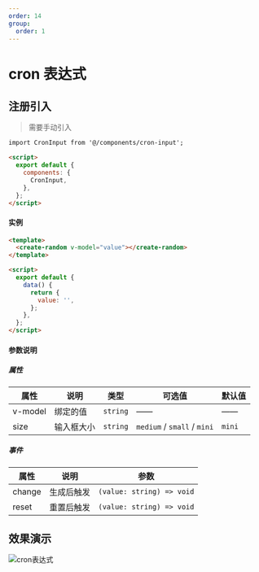 ```yaml
---
order: 14
group:
  order: 1
---
```


# cron 表达式

## 注册引入

> 需要手动引入

```html
import CronInput from '@/components/cron-input';

<script>
  export default {
    components: {
      CronInput,
    },
  };
</script>
```

#### 实例

```html
<template>
  <create-random v-model="value"></create-random>
</template>

<script>
  export default {
    data() {
      return {
        value: '',
      };
    },
  };
</script>
```

#### 参数说明

##### 属性

| 属性    | 说明       | 类型     | 可选值                      | 默认值 |
| ------- | ---------- | -------- | --------------------------- | ------ |
| v-model | 绑定的值   | `string` | ——                          | ——     |
| size    | 输入框大小 | `string` | `medium` / `small` / `mini` | `mini` |

##### 事件

| 属性   | 说明       | 参数                      |
| ------ | ---------- | ------------------------- |
| change | 生成后触发 | `(value: string) => void` |
| reset  | 重置后触发 | `(value: string) => void` |

## 效果演示

![cron表达式](https://oss.icuapi.com/docs/openapi/cron%E8%A1%A8%E8%BE%BE%E5%BC%8F.png)
